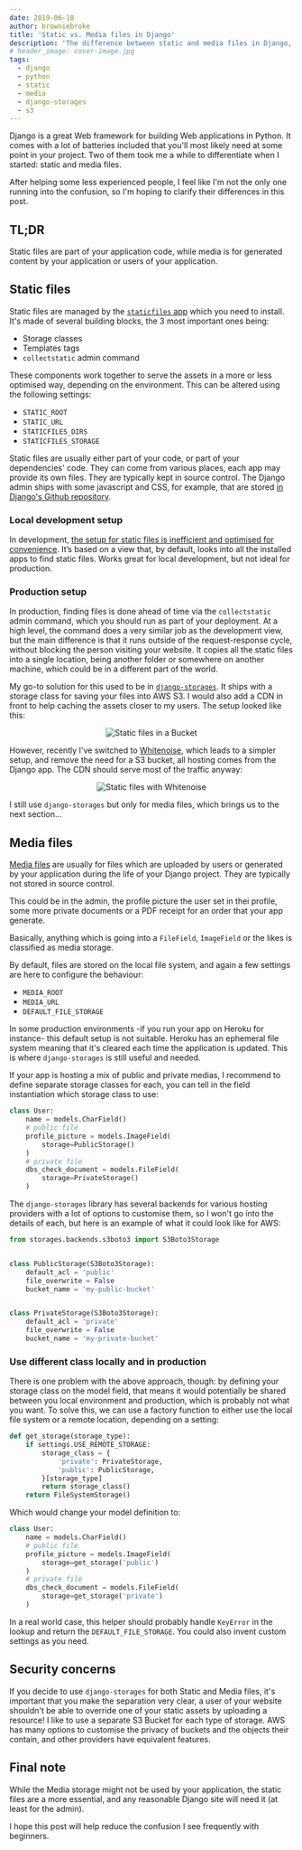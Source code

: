 ```yaml
---
date: 2019-06-18
author: browniebroke
title: 'Static vs. Media files in Django'
description: 'The difference between static and media files in Django, which are often confused by beginners.'
# header_image: cover-image.jpg
tags:
  - django
  - python
  - static
  - media
  - django-storages
  - s3
---
```


Django is a great Web framework for building Web applications in Python. It comes with a lot of batteries included that you'll most likely need at some point in your project. Two of them took me a while to differentiate when I started: static and media files.

After helping some less experienced people, I feel like I'm not the only one running into the confusion, so I'm hoping to clarify their differences in this post.

## TL;DR

Static files are part of your application code, while media is for generated content by your application or users of your application.

## Static files

Static files are managed by the [`staticfiles` app](https://docs.djangoproject.com/en/stable/ref/contrib/staticfiles/) which you need to install. It's made of several building blocks, the 3 most important ones being:

- Storage classes
- Templates tags
- `collectstatic` admin command

These components work together to serve the assets in a more or less optimised way, depending on the environment. This can be altered using the following settings:

- `STATIC_ROOT`
- `STATIC_URL`
- `STATICFILES_DIRS`
- `STATICFILES_STORAGE`

Static files are usually either part of your code, or part of your dependencies' code. They can come from various places, each app may provide its own files. They are typically kept in source control. The Django admin ships with some javascript and CSS, for example, that are stored [in Django's Github repository](https://github.com/django/django/tree/master/django/contrib/admin/static/admin).

### Local development setup

In development, [the setup for static files is inefficient and optimised for convenience](https://docs.djangoproject.com/en/stable/ref/contrib/staticfiles/#static-file-development-view). It’s based on a view that, by default, looks into all the installed apps to find static files. Works great for local development, but not ideal for production.

### Production setup

In production, finding files is done ahead of time via the `collectstatic` admin command, which you should run as part of your deployment. At a high level, the command does a very similar job as the development view, but the main difference is that it runs outside of the request-response cycle, without blocking the person visiting your website. It copies all the static files into a single location, being another folder or somewhere on another machine, which could be in a different part of the world.

My go-to solution for this used to be in [`django-storages`](https://pypi.org/project/django-storages/). It ships with a storage class for saving your files into AWS S3. I would also add a CDN in front to help caching the assets closer to my users. The setup looked like this:

<p style="text-align: center;">
  <img src="with-bucket.jpg" alt="Static files in a Bucket" />
</p>

However, recently I've switched to [Whitenoise](https://pypi.org/project/whitenoise/), which leads to a simpler setup, and remove the need for a S3 bucket, all hosting comes from the Django app. The CDN should serve most of the traffic anyway:

<p style="text-align: center;">
  <img src="with-whitenoise.jpg" alt="Static files with Whitenoise" />
</p>

I still use `django-storages` but only for media files, which brings us to the next section...

## Media files

[Media files](https://docs.djangoproject.com/en/stable/topics/files/) are usually for files which are uploaded by users or generated by your application during the life of your Django project. They are typically not stored in source control.

This could be in the admin, the profile picture the user set in thei profile, some more private documents or a PDF receipt for an order that your app generate.

Basically, anything which is going into a `FileField`, `ImageField` or the likes is classified as media storage.

By default, files are stored on the local file system, and again a few settings are here to configure the behaviour:

- `MEDIA_ROOT`
- `MEDIA_URL`
- `DEFAULT_FILE_STORAGE`

In some production environments -if you run your app on Heroku for instance- this default setup is not suitable. Heroku has an ephemeral file system meaning that it's cleared each time the application is updated. This is where `django-storages` is still useful and needed.

If your app is hosting a mix of public and private medias, I recommend to define separate storage classes for each, you can tell in the field instantiation which storage class to use:

```python
class User:
    name = models.CharField()
    # public file
    profile_picture = models.ImageField(
        storage=PublicStorage()
    )
    # private file
    dbs_check_document = models.FileField(
        storage=PrivateStorage()
    )
```

The `django-storages` library has several backends for various hosting providers with a lot of options to customise them, so I won't go into the details of each, but here is an example of what it could look like for AWS:

```python
from storages.backends.s3boto3 import S3Boto3Storage


class PublicStorage(S3Boto3Storage):
    default_acl = 'public'
    file_overwrite = False
    bucket_name = 'my-public-bucket'


class PrivateStorage(S3Boto3Storage):
    default_acl = 'private'
    file_overwrite = False
    bucket_name = 'my-private-bucket'
```

### Use different class locally and in production

There is one problem with the above approach, though: by defining your storage class on the model field, that means it would potentially be shared between you local environment and production, which is probably not what you want. To solve this, we can use a factory function to either use the local file system or a remote location, depending on a setting:

```python
def get_storage(storage_type):
    if settings.USE_REMOTE_STORAGE:
        storage_class = {
            'private': PrivateStorage,
            'public': PublicStorage,
        }[storage_type]
        return storage_class()
    return FileSystemStorage()
```

Which would change your model definition to:

```python
class User:
    name = models.CharField()
    # public file
    profile_picture = models.ImageField(
        storage=get_storage('public')
    )
    # private file
    dbs_check_document = models.FileField(
        storage=get_storage('private')
    )
```

In a real world case, this helper should probably handle `KeyError` in the lookup and return the `DEFAULT_FILE_STORAGE`. You could also invent custom settings as you need.

## Security concerns

If you decide to use `django-storages` for both Static and Media files, it's important that you make the separation very clear, a user of your website shouldn't be able to override one of your static assets by uploading a resource! I like to use a separate S3 Bucket for each type of storage. AWS has many options to customise the privacy of buckets and the objects their contain, and other providers have equivalent features.

## Final note

While the Media storage might not be used by your application, the static files are a more essential, and any reasonable Django site will need it (at least for the admin).

I hope this post will help reduce the confusion I see frequently with beginners.
